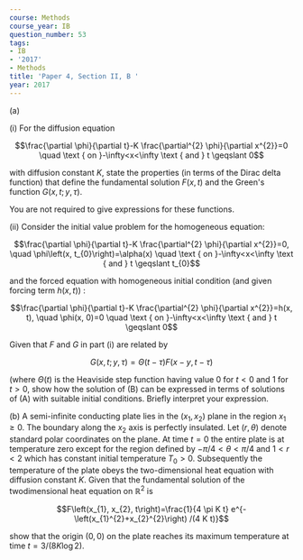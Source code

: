 ```yaml
---
course: Methods
course_year: IB
question_number: 53
tags:
- IB
- '2017'
- Methods
title: 'Paper 4, Section II, B '
year: 2017
---
```




(a)

(i) For the diffusion equation

$$\frac{\partial \phi}{\partial t}-K \frac{\partial^{2} \phi}{\partial x^{2}}=0 \quad \text { on }-\infty<x<\infty \text { and } t \geqslant 0$$

with diffusion constant $K$, state the properties (in terms of the Dirac delta function) that define the fundamental solution $F(x, t)$ and the Green's function $G(x, t ; y, \tau)$.

You are not required to give expressions for these functions.

(ii) Consider the initial value problem for the homogeneous equation:

$$\frac{\partial \phi}{\partial t}-K \frac{\partial^{2} \phi}{\partial x^{2}}=0, \quad \phi\left(x, t_{0}\right)=\alpha(x) \quad \text { on }-\infty<x<\infty \text { and } t \geqslant t_{0}$$

and the forced equation with homogeneous initial condition (and given forcing term $h(x, t))$ :

$$\frac{\partial \phi}{\partial t}-K \frac{\partial^{2} \phi}{\partial x^{2}}=h(x, t), \quad \phi(x, 0)=0 \quad \text { on }-\infty<x<\infty \text { and } t \geqslant 0$$

Given that $F$ and $G$ in part (i) are related by

$$G(x, t ; y, \tau)=\Theta(t-\tau) F(x-y, t-\tau)$$

(where $\Theta(t)$ is the Heaviside step function having value 0 for $t<0$ and 1 for $t>0$, show how the solution of (B) can be expressed in terms of solutions of (A) with suitable initial conditions. Briefly interpret your expression.

(b) A semi-infinite conducting plate lies in the $\left(x_{1}, x_{2}\right)$ plane in the region $x_{1} \geqslant 0$. The boundary along the $x_{2}$ axis is perfectly insulated. Let $(r, \theta)$ denote standard polar coordinates on the plane. At time $t=0$ the entire plate is at temperature zero except for the region defined by $-\pi / 4<\theta<\pi / 4$ and $1<r<2$ which has constant initial temperature $T_{0}>0$. Subsequently the temperature of the plate obeys the two-dimensional heat equation with diffusion constant $K$. Given that the fundamental solution of the twodimensional heat equation on $\mathbb{R}^{2}$ is

$$F\left(x_{1}, x_{2}, t\right)=\frac{1}{4 \pi K t} e^{-\left(x_{1}^{2}+x_{2}^{2}\right) /(4 K t)}$$

show that the origin $(0,0)$ on the plate reaches its maximum temperature at time $t=3 /(8 K \log 2)$.